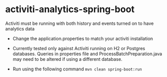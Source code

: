 # activiti-analytics-spring-boot
Activiti must be running with both history and events turned on to have analytics data

* Change the application.properties to match your activiti installation

* Currently tested only against Activiti running on H2 or Postgres databases. Queries in properties file and ProcessBatchPreparation.java may need to be altered if using a different database.

* Run using the following command 
	`mvn clean spring-boot:run `